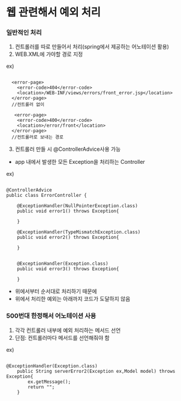 # 웹 관련해서 예외 처리 

### 일반적인 처리

1. 컨트롤러를 따로 만들어서 처리(spring에서 제공하는 어노테이션 활용)
2. WEB.XML에 가야할 경로 지정

ex)
```

  <error-page>
    <error-code>404</error-code>
    <location>/WEB-INF/views/errors/front_error.jsp</location>
  </error-page>
  //컨트롤러 없이
  
   <error-page>
    <error-code>400</error-code>
    <location>/error/front</location>
  </error-page>
  //컨트롤러로 보내는 경로

```

3. 컨트롤러 만들 시 @ControllerAdvice사용 가능
 - app 내에서 발생한 모든 Exception을 처리하는 Controller

ex)
```

@ControllerAdvice
public class ErrorController {
	
	@ExceptionHandler(NullPointerException.class)
	public void error1() throws Exception{
		
	}
	
	@ExceptionHandler(TypeMismatchException.class)
	public void error2() throws Exception{
		
	}
	
	
	@ExceptionHandler(Exception.class)
	public void error3() throws Exception{
		
	}

```

 - 위에서부터 순서대로 처리하기 때문에
 - 위에서 처리한 예외는 아래까지 코드가 도달하지 않음


### 500번대 한정해서 어노테이션 사용

1) 각각 컨트롤러 내부에 예외 처리하는 메서드 선언
2) 단점: 컨트롤러마다 메서드를 선언해줘야 함

ex)
```

@ExceptionHandler(Exception.class)
	public String serverError2(Exception ex,Model model) throws Exception{
		ex.getMessage();
		return "";
	}

```

